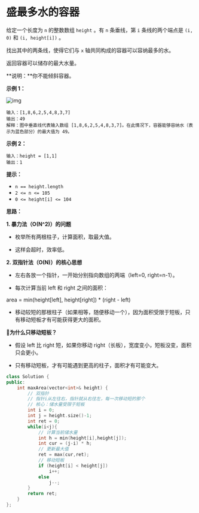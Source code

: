 # 盛最多水的容器

给定一个长度为 `n` 的整数数组 `height` 。有 `n` 条垂线，第 `i` 条线的两个端点是 `(i, 0)` 和 `(i, height[i])` 。

找出其中的两条线，使得它们与 `x` 轴共同构成的容器可以容纳最多的水。

返回容器可以储存的最大水量。

**说明：**你不能倾斜容器。

**示例 1：**

![img](https://aliyun-lc-upload.oss-cn-hangzhou.aliyuncs.com/aliyun-lc-upload/uploads/2018/07/25/question_11.jpg)

```
输入：[1,8,6,2,5,4,8,3,7]
输出：49 
解释：图中垂直线代表输入数组 [1,8,6,2,5,4,8,3,7]。在此情况下，容器能够容纳水（表示为蓝色部分）的最大值为 49。
```

**示例 2：**

```
输入：height = [1,1]
输出：1
```

**提示：**

- `n == height.length`
- `2 <= n <= 105`
- `0 <= height[i] <= 104`



**思路：**

**1. 暴力法（O(N^2)）的问题**

- 枚举所有两根柱子，计算面积，取最大值。

- 这样会超时，效率低。

**2. 双指针法（O(N)）的核心思想**

- 左右各放一个指针，一开始分别指向数组的两端（left=0, right=n-1）。

- 每次计算当前 left 和 right 之间的面积：

area = min(height[left], height[right]) * (right - left)

- 移动较短的那根柱子（如果相等，随便移动一个），因为面积受限于短板，只有移动短板才有可能获得更大的面积。

🤔**为什么只移动短板？**

- 假设 left 比 right 短，如果你移动 right（长板），宽度变小，短板没变，面积只会更小。

- 只有移动短板，才有可能遇到更高的柱子，面积才有可能变大。

```c++
class Solution {
public:
    int maxArea(vector<int>& height) {
        // 双指针
        // 指针i从左往右，指针就从右往左，每一次移动短的那个
        // 核心：储水量受限于短板
        int i = 0;
        int j = height.size()-1;
        int ret = 0;
        while(i<j){
            // 计算当前储水量
            int h = min(height[i],height[j]);
            int cur = (j-i) * h;
            // 更新最大值
            ret = max(cur,ret);
            // 移动短板
            if (height[i] < height[j])
                i++;
            else
                j--;
        }
        return ret;
    }
};
```

